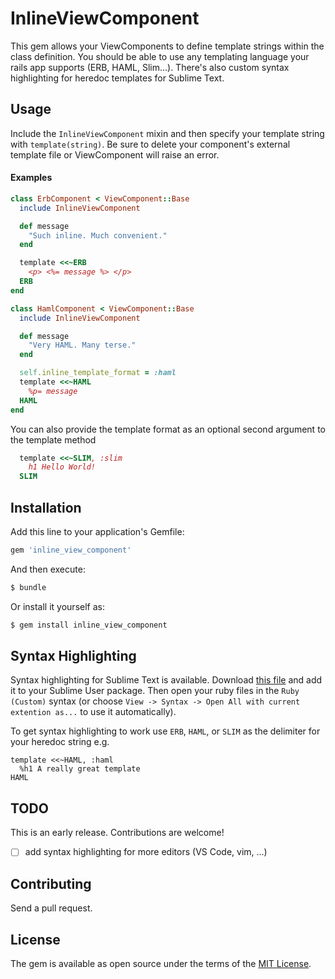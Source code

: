 # InlineViewComponent

This gem allows your ViewComponents to define template strings within the class definition. You should be able to use any templating language your rails app supports (ERB, HAML, Slim...). There's also custom syntax highlighting for heredoc templates for Sublime Text.

## Usage

Include the `InlineViewComponent` mixin and then specify your template string with `template(string)`. Be sure to delete your component's external template file or ViewComponent will raise an error.

#### Examples

```ruby
class ErbComponent < ViewComponent::Base
  include InlineViewComponent

  def message
    "Such inline. Much convenient."
  end

  template <<~ERB
    <p> <%= message %> </p>
  ERB
end
```

```ruby
class HamlComponent < ViewComponent::Base
  include InlineViewComponent

  def message
    "Very HAML. Many terse."
  end

  self.inline_template_format = :haml
  template <<~HAML
    %p= message
  HAML
end
```

You can also provide the template format as an optional second argument to the template method

```ruby
  template <<~SLIM, :slim
    h1 Hello World!
  SLIM
```

## Installation

Add this line to your application's Gemfile:

```ruby
gem 'inline_view_component'
```

And then execute:

```bash
$ bundle
```

Or install it yourself as:

```bash
$ gem install inline_view_component
```

## Syntax Highlighting

Syntax highlighting for Sublime Text is available. Download [this file](/editor/Ruby.sublime-syntax) and add it to your Sublime User package. Then open your ruby files in the `Ruby (Custom)` syntax (or choose `View -> Syntax -> Open All with current extention as...` to use it automatically).

To get syntax highlighting to work use `ERB`, `HAML`, or `SLIM` as the delimiter for your heredoc string e.g.

```
template <<~HAML, :haml
  %h1 A really great template
HAML
```

## TODO

This is an early release. Contributions are welcome!

- [ ] add syntax highlighting for more editors (VS Code, vim, ...)

## Contributing

Send a pull request.

## License

The gem is available as open source under the terms of the [MIT License](https://opensource.org/licenses/MIT).
